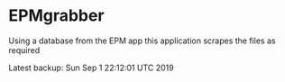 # EPMgrabber
Using a database from the EPM app this application scrapes the files as required


Latest backup: Sun Sep 1 22:12:01 UTC 2019
